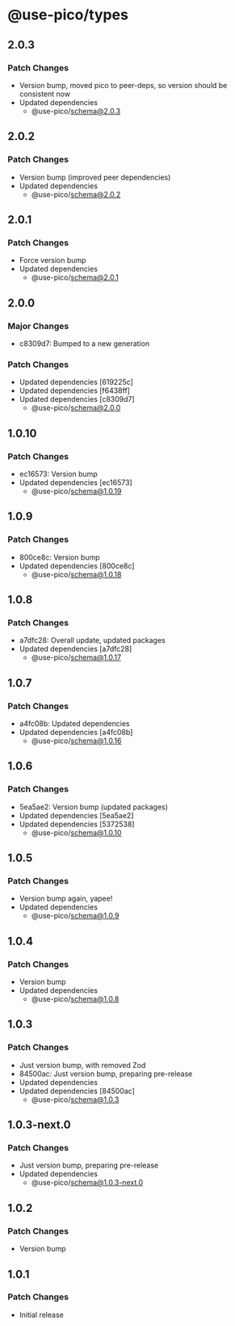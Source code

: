 # @use-pico/types

## 2.0.3

### Patch Changes

- Version bump, moved pico to peer-deps, so version should be consistent now
- Updated dependencies
    - @use-pico/schema@2.0.3

## 2.0.2

### Patch Changes

- Version bump (improved peer dependencies)
- Updated dependencies
    - @use-pico/schema@2.0.2

## 2.0.1

### Patch Changes

- Force version bump
- Updated dependencies
    - @use-pico/schema@2.0.1

## 2.0.0

### Major Changes

- c8309d7: Bumped to a new generation

### Patch Changes

- Updated dependencies [619225c]
- Updated dependencies [f6438ff]
- Updated dependencies [c8309d7]
    - @use-pico/schema@2.0.0

## 1.0.10

### Patch Changes

- ec16573: Version bump
- Updated dependencies [ec16573]
    - @use-pico/schema@1.0.19

## 1.0.9

### Patch Changes

- 800ce8c: Version bump
- Updated dependencies [800ce8c]
    - @use-pico/schema@1.0.18

## 1.0.8

### Patch Changes

- a7dfc28: Overall update, updated packages
- Updated dependencies [a7dfc28]
    - @use-pico/schema@1.0.17

## 1.0.7

### Patch Changes

- a4fc08b: Updated dependencies
- Updated dependencies [a4fc08b]
    - @use-pico/schema@1.0.16

## 1.0.6

### Patch Changes

- 5ea5ae2: Version bump (updated packages)
- Updated dependencies [5ea5ae2]
- Updated dependencies [5372538]
    - @use-pico/schema@1.0.10

## 1.0.5

### Patch Changes

- Version bump again, yapee!
- Updated dependencies
    - @use-pico/schema@1.0.9

## 1.0.4

### Patch Changes

- Version bump
- Updated dependencies
    - @use-pico/schema@1.0.8

## 1.0.3

### Patch Changes

- Just version bump, with removed Zod
- 84500ac: Just version bump, preparing pre-release
- Updated dependencies
- Updated dependencies [84500ac]
    - @use-pico/schema@1.0.3

## 1.0.3-next.0

### Patch Changes

- Just version bump, preparing pre-release
- Updated dependencies
    - @use-pico/schema@1.0.3-next.0

## 1.0.2

### Patch Changes

- Version bump

## 1.0.1

### Patch Changes

- Initial release
